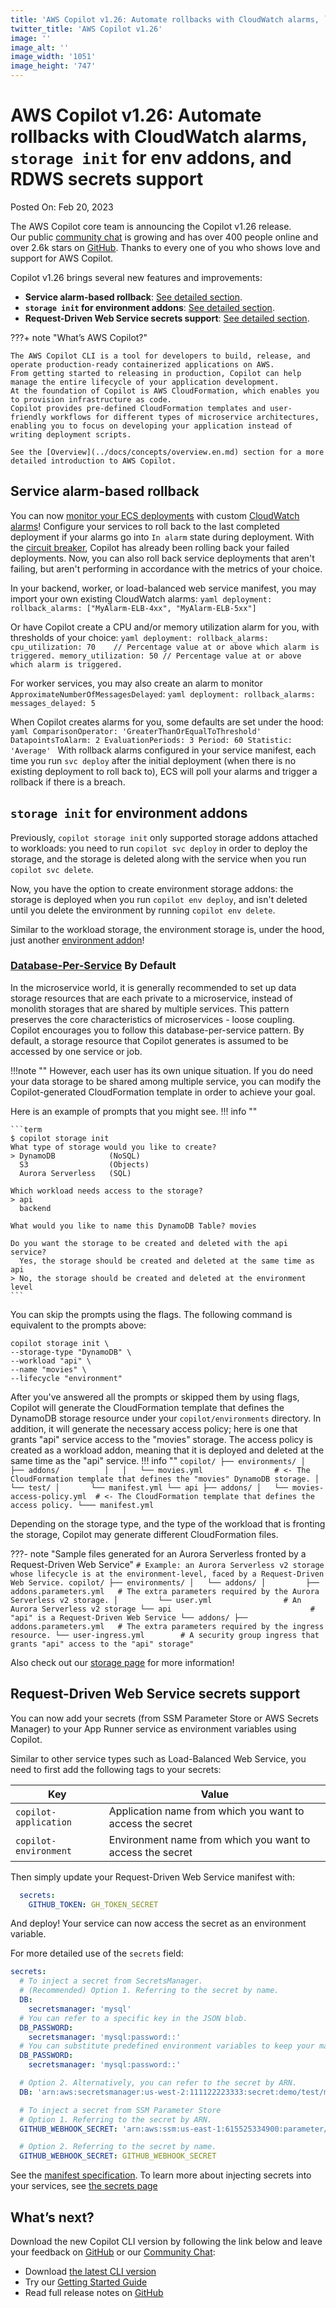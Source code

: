 ```yaml
---
title: 'AWS Copilot v1.26: Automate rollbacks with CloudWatch alarms, `storage init` for env addons, and RDWS secrets support'
twitter_title: 'AWS Copilot v1.26'
image: ''
image_alt: ''
image_width: '1051'
image_height: '747'
---
```


# AWS Copilot v1.26: Automate rollbacks with CloudWatch alarms, `storage init` for env addons, and RDWS secrets support

Posted On: Feb 20, 2023

The AWS Copilot core team is announcing the Copilot v1.26 release.  
Our public [сommunity сhat](https://gitter.im/aws/copilot-cli) is growing and has over 400 people online and over 2.6k stars on [GitHub](http://github.com/aws/copilot-cli/).
Thanks to every one of you who shows love and support for AWS Copilot.

Copilot v1.26 brings several new features and improvements:

- **Service alarm-based rollback**: [See detailed section](#service-alarm-based-rollback).
- **`storage init` for environment addons**: [See detailed section](#storage-init-for-environment-addons).
- **Request-Driven Web Service secrets support**: [See detailed section](#request-driven-web-service-secrets-support).

???+ note "What’s AWS Copilot?"

    The AWS Copilot CLI is a tool for developers to build, release, and operate production-ready containerized applications on AWS.
    From getting started to releasing in production, Copilot can help manage the entire lifecycle of your application development.
    At the foundation of Copilot is AWS CloudFormation, which enables you to provision infrastructure as code.
    Copilot provides pre-defined CloudFormation templates and user-friendly workflows for different types of microservice architectures,
    enabling you to focus on developing your application instead of writing deployment scripts.

    See the [Overview](../docs/concepts/overview.en.md) section for a more detailed introduction to AWS Copilot.

## Service alarm-based rollback
You can now [monitor your ECS deployments](https://aws.amazon.com/blogs/containers/automate-rollbacks-for-amazon-ecs-rolling-deployments-with-cloudwatch-alarms/) with custom [CloudWatch alarms](https://docs.aws.amazon.com/AmazonECS/latest/userguide/deployment-alarm-failure.html)! Configure your services to roll back to the last completed deployment if your alarms go into `In alarm` state during deployment. With the [circuit breaker](https://docs.aws.amazon.com/AmazonECS/latest/developerguide/deployment-circuit-breaker.html), Copilot has already been rolling back your failed deployments. Now, you can also roll back service deployments that aren't failing, but aren't performing in accordance with the metrics of your choice.

In your backend, worker, or load-balanced web service manifest, you may import your own existing CloudWatch alarms:
    ```yaml
    deployment:
      rollback_alarms: ["MyAlarm-ELB-4xx", "MyAlarm-ELB-5xx"]
    ```

Or have Copilot create a CPU and/or memory utilization alarm for you, with thresholds of your choice:
    ```yaml
    deployment:
      rollback_alarms:
        cpu_utilization: 70    // Percentage value at or above which alarm is triggered.
        memory_utilization: 50 // Percentage value at or above which alarm is triggered.
    ```

For worker services, you may also create an alarm to monitor `ApproximateNumberOfMessagesDelayed`:
    ```yaml
    deployment:
      rollback_alarms:
        messages_delayed: 5
    ```

 When Copilot creates alarms for you, some defaults are set under the hood:
    ```yaml
    ComparisonOperator: 'GreaterThanOrEqualToThreshold'
    DatapointsToAlarm: 2
    EvaluationPeriods: 3
    Period: 60
    Statistic: 'Average'
    ```
With rollback alarms configured in your service manifest, each time you run `svc deploy` after the initial deployment (when there is no existing deployment to roll back to), ECS will poll your alarms and trigger a rollback if there is a breach.

## `storage init` for environment addons

Previously, `copilot storage init` only supported storage addons attached to workloads: you need to run
`copilot svc deploy` in order to deploy the storage, and the storage is deleted along with the service
when you run `copilot svc delete`.

Now, you have the option to create environment storage addons: the storage is deployed when you run `copilot env deploy`,
and isn't deleted until you delete the environment by running `copilot env delete`.

Similar to the workload storage, the environment storage is, under the hood, just another [environment addon](../docs/developing/addons/environment.en.md)!

### [Database-Per-Service](https://docs.aws.amazon.com/prescriptive-guidance/latest/modernization-data-persistence/database-per-service.html) By Default
In the microservice world, it is generally recommended to set up data storage resources that are each private to a microservice,
instead of monolith storages that are shared by multiple services.
This pattern preserves the core characteristics of microservices - loose coupling.
Copilot encourages you to follow this database-per-service pattern. By default, a storage resource that Copilot generates
is assumed to be accessed by one service or job.

!!!note ""
    However, each user has its own unique situation. If you do need your data storage to be shared among multiple service,
    you can modify the Copilot-generated CloudFormation template in order to achieve your goal.


Here is an example of prompts that you might see.
!!! info ""

    ```term
    $ copilot storage init
    What type of storage would you like to create?
    > DynamoDB            (NoSQL)
      S3                  (Objects)
      Aurora Serverless   (SQL)

    Which workload needs access to the storage?
    > api
      backend

    What would you like to name this DynamoDB Table? movies

    Do you want the storage to be created and deleted with the api service?
      Yes, the storage should be created and deleted at the same time as api
    > No, the storage should be created and deleted at the environment level
    ```
You can skip the prompts using the flags. The following command is equivalent to the prompts above:
```console
copilot storage init \
--storage-type "DynamoDB" \
--workload "api" \
--name "movies" \
--lifecycle "environment"
```


After you've answered all the prompts or skipped them by using flags, Copilot will generate the CloudFormation template that defines the DynamoDB storage resource
under your `copilot/environments` directory. In addition, it will generate the necessary access policy; here is one that grants "api" service 
access to the "movies" storage. The access policy is created as a workload addon, meaning that it is deployed and
deleted at the same time as the "api" service.
!!! info ""
    ```
    copilot/
    ├── environments/
    │   ├── addons/         
    │   │   └── movies.yml                # <- The CloudFormation template that defines the "movies" DynamoDB storage.
    │   └── test/
    │       └── manifest.yml
    └── api
        ├── addons/
        │   └── movies-access-policy.yml  # <- The CloudFormation template that defines the access policy.
        └─── manifest.yml
    ```

Depending on the storage type, and the type of the workload that is fronting the storage, Copilot may generate different
CloudFormation files.

???- note "Sample files generated for an Aurora Serverless fronted by a Request-Driven Web Service"
    ```
    # Example: an Aurora Serverless v2 storage whose lifecycle is at the environment-level, faced by a Request-Driven Web Service.
    copilot/
    ├── environments/
    │   └── addons/
    │         ├── addons.parameters.yml   # The extra parameters required by the Aurora Serverless v2 storage.
    │         └── user.yml                # An Aurora Serverless v2 storage
    └── api                               # "api" is a Request-Driven Web Service
        └── addons/
            ├── addons.parameters.yml   # The extra parameters required by the ingress resource.
            └── user-ingress.yml        # A security group ingress that grants "api" access to the "api" storage"
    ```



Also check out our [storage page](../docs/developing/storage.en.md) for more information!


## Request-Driven Web Service secrets support
You can now add your secrets (from SSM Parameter Store or AWS Secrets Manager) to your App Runner service as environment variables using Copilot.

Similar to other service types such as Load-Balanced Web Service, you need to first add the following tags to your secrets:

| Key                     | Value                                                       |
| ----------------------- | ----------------------------------------------------------- |
| `copilot-application`   | Application name from which you want to access the secret   |
| `copilot-environment`   | Environment name from which you want to access the secret   |

Then simply update your Request-Driven Web Service manifest with:
```yaml
  secrets:
    GITHUB_TOKEN: GH_TOKEN_SECRET
```
And deploy! Your service can now access the secret as an environment variable.

For more detailed use of the `secrets` field:
```yaml
secrets:
  # To inject a secret from SecretsManager.
  # (Recommended) Option 1. Referring to the secret by name.
  DB:
    secretsmanager: 'mysql'
  # You can refer to a specific key in the JSON blob.
  DB_PASSWORD:
    secretsmanager: 'mysql:password::'
  # You can substitute predefined environment variables to keep your manifest succinct.
  DB_PASSWORD:
    secretsmanager: 'mysql:password::'

  # Option 2. Alternatively, you can refer to the secret by ARN.
  DB: 'arn:aws:secretsmanager:us-west-2:111122223333:secret:demo/test/mysql-Yi6mvL'

  # To inject a secret from SSM Parameter Store
  # Option 1. Referring to the secret by ARN.
  GITHUB_WEBHOOK_SECRET: 'arn:aws:ssm:us-east-1:615525334900:parameter/GH_WEBHOOK_SECRET'

  # Option 2. Referring to the secret by name.
  GITHUB_WEBHOOK_SECRET: GITHUB_WEBHOOK_SECRET
```
See the [manifest specification](../docs/manifest/rd-web-service/#secrets). To learn more about injecting secrets into your services, see [the secrets page](../docs/developing/secrets.en.md)

## What’s next?

Download the new Copilot CLI version by following the link below and leave your feedback on [GitHub](https://github.com/aws/copilot-cli/) or our [Community Chat](https://gitter.im/aws/copilot-cli):

- Download [the latest CLI version](../docs/getting-started/install.en.md)
- Try our [Getting Started Guide](../docs/getting-started/first-app-tutorial.en.md)
- Read full release notes on [GitHub](https://github.com/aws/copilot-cli/releases/tag/v1.25.0)
